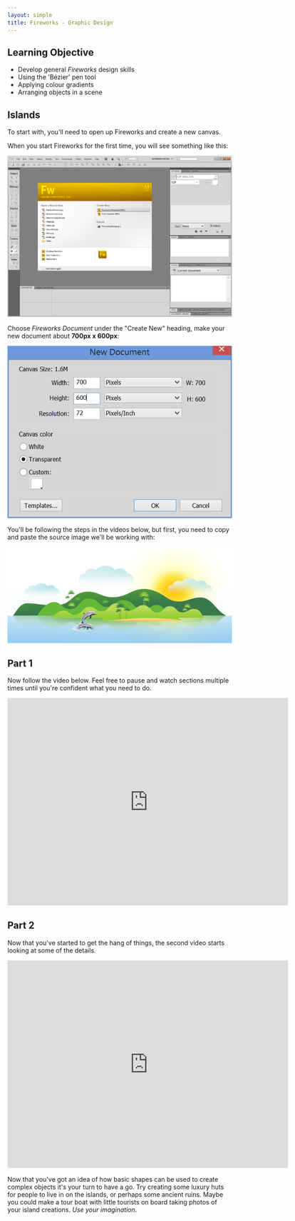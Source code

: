 ```yaml
---
layout: simple
title: Fireworks - Graphic Design
---
```


## Learning Objective

* Develop general *Fireworks* design skills
* Using the 'Bézier' pen tool
* Applying colour gradients
* Arranging objects in a scene

## Islands

To start with, you'll need to open up Fireworks and create a new canvas.

When you start Fireworks for the first time, you will see something like this:

![Fireworks Startup](/resources/gfxdesign/fireworks_1.png)

Choose *Fireworks Document* under the "Create New" heading, make your new document about **700px x 600px**:

![Canvas Size - 700 x 600](/resources/gfxdesign/fireworks_2.png)

You'll be following the steps in the videos below, but first, you need to copy and paste the source image we'll be working with:

![Source Image](/resources/gfxdesign/islands.png)

## Part 1

Now follow the video below. Feel free to pause and watch sections multiple times until you're confident what you need to do.

<iframe width="630" height="465" src="https://www.youtube.com/embed/ZvaUr67KB00" frameborder="0" allowfullscreen></iframe>

## Part 2

Now that you've started to get the hang of things, the second video starts looking at some of the details.

<iframe width="630" height="465" src="https://www.youtube.com/embed/BERTHTdkvWU" frameborder="0" allowfullscreen></iframe>

Now that you've got an idea of how basic shapes can be used to create complex objects it's your turn to have a go. Try creating some luxury huts for people to live in on the islands, or perhaps some ancient ruins. Maybe you could make a tour boat with little tourists on board taking photos of your island creations. *Use your imagination*.